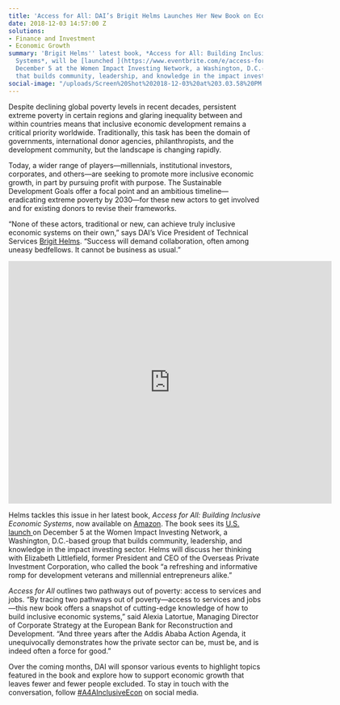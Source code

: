 ```yaml
---
title: 'Access for All: DAI’s Brigit Helms Launches Her New Book on Economic Inclusion'
date: 2018-12-03 14:57:00 Z
solutions:
- Finance and Investment
- Economic Growth
summary: 'Brigit Helms'' latest book, *Access for All: Building Inclusive Economic
  Systems*, will be [launched ](https://www.eventbrite.com/e/access-for-all-book-launch-and-holiday-soiree-tickets-52358251941)on
  December 5 at the Women Impact Investing Network, a Washington, D.C.-based group
  that builds community, leadership, and knowledge in the impact investing sector. '
social-image: "/uploads/Screen%20Shot%202018-12-03%20at%203.03.58%20PM.png"
---
```


Despite declining global poverty levels in recent decades, persistent extreme poverty in certain regions and glaring inequality between and within countries means that inclusive economic development remains a critical priority worldwide. Traditionally, this task has been the domain of governments, international donor agencies, philanthropists, and the development community, but the landscape is changing rapidly.

<!--more-->

Today, a wider range of players—millennials, institutional investors, corporates, and others—are seeking to promote more inclusive economic growth, in part by pursuing profit with purpose. The Sustainable Development Goals offer a focal point and an ambitious timeline—eradicating extreme poverty by 2030—for these new actors to get involved and for existing donors to revise their frameworks.

“None of these actors, traditional or new, can achieve truly inclusive economic systems on their own,” says DAI’s Vice President of Technical Services [Brigit Helms](https://www.dai.com/who-we-are/our-team/brigit-helms). “Success will demand collaboration, often among uneasy bedfellows. It cannot be business as usual.”

<iframe src="https://player.vimeo.com/video/304715051" width="640" height="480" frameborder="0" webkitallowfullscreen mozallowfullscreen allowfullscreen></iframe>

Helms tackles this issue in her latest book, *Access for All: Building Inclusive Economic Systems*, now available on [Amazon](https://www.amazon.com/dp/1732704007/ref=sr_1_5?s=books&ie=UTF8&qid=1542119152&sr=1-5). The book sees its [U.S. launch ](https://www.eventbrite.com/e/access-for-all-book-launch-and-holiday-soiree-tickets-52358251941)on December 5 at the Women Impact Investing Network, a Washington, D.C.-based group that builds community, leadership, and knowledge in the impact investing sector. Helms will discuss her thinking with Elizabeth Littlefield, former President and CEO of the Overseas Private Investment Corporation, who called the book “a refreshing and informative romp for development veterans and millennial entrepreneurs alike.”

*Access for All* outlines two pathways out of poverty: access to services and jobs. “By tracing two pathways out of poverty—access to services and jobs—this new book offers a snapshot of cutting-edge knowledge of how to build inclusive economic systems,” said Alexia Latortue, Managing Director of Corporate Strategy at the European Bank for Reconstruction and Development. “And three years after the Addis Ababa Action Agenda, it unequivocally demonstrates how the private sector can be, must be, and is indeed often a force for good.”

Over the coming months, DAI will sponsor various events to highlight topics featured in the book and explore how to support economic growth that leaves fewer and fewer people excluded. To stay in touch with the conversation, follow [#A4AInclusiveEcon](https://twitter.com/search?f=tweets&vertical=default&q=%23A4AInclusiveEcon%20&src=typd) on social media.